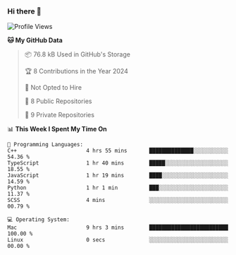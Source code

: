### Hi there 👋

<!--
**huayuan4396/huayuan4396** is a ✨ _special_ ✨ repository because its `README.md` (this file) appears on your GitHub profile.

Here are some ideas to get you started:

- 🔭 I’m currently working on ...
- 🌱 I’m currently learning ...
- 👯 I’m looking to collaborate on ...
- 🤔 I’m looking for help with ...
- 💬 Ask me about ...
- 📫 How to reach me: ...
- 😄 Pronouns: ...
- ⚡ Fun fact: ...
-->

<!--START_SECTION:waka-->
![Profile Views](http://img.shields.io/badge/Profile%20Views-0-blue)

**🐱 My GitHub Data** 

> 📦 76.8 kB Used in GitHub's Storage 
 > 
> 🏆 8 Contributions in the Year 2024
 > 
> 🚫 Not Opted to Hire
 > 
> 📜 8 Public Repositories 
 > 
> 🔑 9 Private Repositories 
 > 
📊 **This Week I Spent My Time On** 

```text
💬 Programming Languages: 
C++                      4 hrs 55 mins       ██████████████░░░░░░░░░░░   54.36 % 
TypeScript               1 hr 40 mins        █████░░░░░░░░░░░░░░░░░░░░   18.55 % 
JavaScript               1 hr 19 mins        ████░░░░░░░░░░░░░░░░░░░░░   14.59 % 
Python                   1 hr 1 min          ███░░░░░░░░░░░░░░░░░░░░░░   11.37 % 
SCSS                     4 mins              ░░░░░░░░░░░░░░░░░░░░░░░░░   00.79 % 

💻 Operating System: 
Mac                      9 hrs 3 mins        █████████████████████████   100.00 % 
Linux                    0 secs              ░░░░░░░░░░░░░░░░░░░░░░░░░   00.00 % 
```


<!--END_SECTION:waka-->
